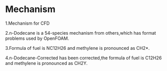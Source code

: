 # Mechanism
1.Mechanism for CFD

2.n-Dodecane is a 54-species mechanism from others,which has format problems used by OpenFOAM.

3.Formula of fuel is NC12H26 and methylene is pronounced as CH2*.

4.n-Dodecane-Corrected has been corrected,the formula of fuel is C12H26 and methylene is pronounced as CH2Y.
